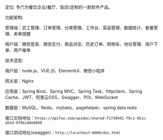 定位: 专门为餐饮企业(餐厅、饭店)定制的一款软件产品。

功能架构:

管理端：员工管理、订单管理、分类管理、工作台、菜品管理、数据统计、套餐管理、来单提醒

用户端：微信登录、微信支付、商品浏览、历史订单、购物车、地址管理、用户下单、用户催单

技术选型:

用户层：node.js、VUE.jS、ElementUl、微信小程序

网关层：Nginx

应用层：Spring Boot、Spring MVC、Spring Task、httpclient、Spring Cache、JWT、阿里云OSS、Swagger、POI、WebSocket

数据层：MySQL、Redis、mybatis、pagehelper、spring data redis

接口文档地址：`https://apifox.com/apidoc/shared-f1739942-f9c1-451c-ab3d-9f0bc88e6069`

接口测试地址(swagger)：`http://localhost:8080/doc.html`
